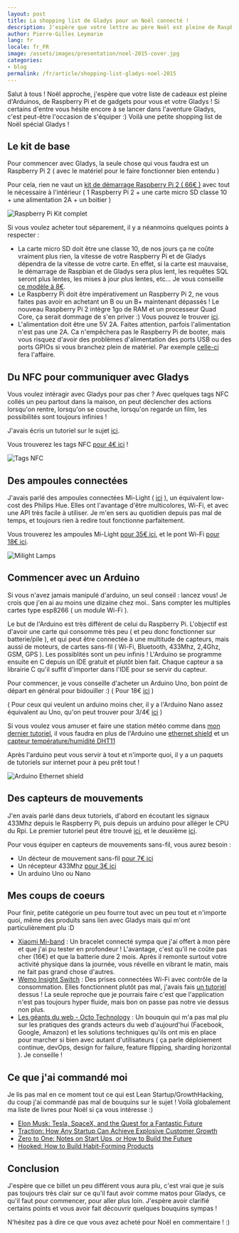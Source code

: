 ```yaml
---
layout: post
title: La shopping list de Gladys pour un Noël connecté !
description: J'espère que votre lettre au père Noël est pleine de Raspberry Pi et d'Arduinos ! ;) Petit tour d'horizon de ce qui est nécessaire pour commencer avec Gladys
author: Pierre-Gilles Leymarie
lang: fr
locale: fr_FR
image: /assets/images/presentation/noel-2015-cover.jpg
categories:
- blog
permalink: /fr/article/shopping-list-gladys-noel-2015
---
```


Salut à tous ! Noël approche, j'espère que votre liste de cadeaux est pleine d'Arduinos, de Raspberry Pi et de gadgets pour vous et votre Gladys ! 
Si certains d'entre vous hésite encore à se lancer dans l'aventure Gladys, c'est peut-être l'occasion de s'équiper :) Voilà une petite shopping list de Noël spécial Gladys !

## Le kit de base

Pour commencer avec Gladys, la seule chose qui vous faudra est un Raspberry Pi 2 ( avec le matériel pour le faire fonctionner bien entendu )

Pour cela, rien ne vaut un [kit de démarrage Raspberry Pi 2 ( 66€ )](http://amzn.to/1Tz3ZNP) avec tout le nécessaire à l'intérieur ( 1 Raspberry Pi 2 + une carte micro SD classe 10 + une alimentation 2A + un boitier )

<img alt="Raspberry Pi Kit complet" src="/assets/images/articles/noel-2015/raspberry-kit.jpg" class="img-responsive" />

Si vous voulez acheter tout séparement, il y a néanmoins quelques points à respecter :

- La carte micro SD doit être une classe 10, de nos jours ça ne coûte vraiment plus rien, la vitesse de votre Raspberry Pi et de Gladys dépendra de la vitesse de votre carte. En effet, si la carte est mauvaise, le démarrage de Raspbian et de Gladys sera plus lent, les requêtes SQL seront plus lentes, les mises à jour plus lentes, etc... Je vous conseille [ce modèle à 8€](http://amzn.to/1ISpZO6).
- Le Raspberry Pi doit être impérativement un Raspberry Pi 2, ne vous faites pas avoir en achetant un B ou un B+ maintenant dépassés ! Le nouveau Raspberry Pi 2 intègre 1go de RAM et un processeur Quad Core, ça serait dommage de s'en priver :) Vous pouvez le trouver [ici](http://amzn.to/1TAv3gO).
- L'alimentation doit être une 5V 2A. Faites attention, parfois l'alimentation n'est pas une 2A. Ca n'empêchera pas le Raspberry Pi de booter, mais vous risquez d'avoir des problèmes d'alimentation des ports USB ou des ports GPIOs si vous branchez plein de matériel. Par exemple [celle-ci](http://amzn.to/1Ogs1Jy) fera l'affaire.



## Du NFC pour communiquer avec Gladys

Vous voulez intéragir avec Gladys pour pas cher ? Avec quelques tags NFC collés un peu partout dans la maison, on peut déclencher des actions lorsqu'on rentre, lorsqu'on se couche, lorsqu'on regarde un film, les possibilités sont toujours infinies !

J'avais écris un tutoriel sur le sujet [ici](/fr/article/gladys-and-nfc).

Vous trouverez les tags NFC [pour 4€ ici](http://amzn.to/1QQCbmU) !

<img alt="Tags NFC" src="/assets/images/articles/noel-2015/nfc-cover.jpg" class="img-responsive" />

## Des ampoules connectées

J'avais parlé des ampoules connectées Mi-Light ( [ici](/fr/article/controler-des-ampoules-connectees) ), un équivalent low-cost des Philips Hue. Elles ont l'avantage d'être multicolores, Wi-Fi, et avec une API très facile à utiliser. Je m'en sers au quotidien depuis pas mal de temps, et toujours rien à redire tout fonctionne parfaitement.

Vous trouverez les ampoules Mi-Light [pour 35€ ici](http://amzn.to/1gsN0PX), et le pont Wi-Fi [pour 18€ ici](http://amzn.to/1Ogrwzf).

<img alt="Milight Lamps" src="/assets/images/articles/noel-2015/milight_products_light.jpg" class="img-responsive" />


## Commencer avec un Arduino

Si vous n'avez jamais manipulé d'arduino, un seul conseil : lancez vous! Je crois que j'en ai au moins une dizaine chez moi.. Sans compter les multiples cartes type esp8266 ( un module Wi-Fi ).

Le but de l'Arduino est très différent de celui du Raspberry Pi. L'objectif est d'avoir une carte qui consomme très peu ( et peu donc fonctionner sur batterie/pile ), et qui peut être connectée à une multitude de capteurs, mais aussi de moteurs, de cartes sans-fil ( Wi-Fi, Bluetooth, 433Mhz, 2,4Ghz, GSM, GPS ). Les possiblités sont un peu infinis ! L'Arduino se programme ensuite en C depuis un IDE gratuit et plutôt bien fait. Chaque capteur a sa librairie C qu'il suffit d'importer dans l'IDE pour se servir du capteur.

Pour commencer, je vous conseille d'acheter un Arduino Uno, bon point de départ en général pour bidouiller :) ( Pour 18€ [ici](http://amzn.to/1Dx5l3w) )

( Pour ceux qui veulent un arduino moins cher, il y a l'Arduino Nano assez équivalent au Uno, qu'on peut trouver pour 3/4€ [ici](http://amzn.to/1M82tlv) )

Si vous voulez vous amuser et faire une station météo comme dans [mon dernier tutoriel](/fr/article/temperature-ethernet), il vous faudra en plus de l'Arduino une [ethernet shield](http://amzn.to/1lRuhjQ) et un [capteur température/humidité DHT11](http://www.gearbest.com/development-boards/pp_45175.html)

Après l'arduino peut vous servir à tout et n'importe quoi, il y a un paquets de tutoriels sur internet pour à peu prêt tout !

<img alt="Arduino Ethernet shield" src="/assets/images/articles/noel-2015/temperature-ethernet-cover.jpg" class="img-responsive" />

## Des capteurs de mouvements

J'en avais parlé dans deux tutoriels, d'abord en écoutant les signaux 433Mhz depuis le Raspberry Pi, puis depuis un arduino pour alléger le CPU du Rpi. Le premier tutoriel peut être trouvé [ici](/fr/article/utiliser-des-detecteurs-sans-fils), et le deuxième [ici](/fr/article/connecter-un-arduino-au-raspberry-pi).

Pour vous équiper en capteurs de mouvements sans-fil, vous aurez besoin :

- Un décteur de mouvement sans-fil [pour 7€ ici](http://amzn.to/1gsNKor)
- Un récepteur 433Mhz [pour 3€ ici](http://amzn.to/1CRv0Jn)
- Un arduino Uno ou Nano

## Mes coups de coeurs

Pour finir, petite catégorie un peu fourre tout avec un peu tout et n'importe quoi, même des produits sans lien avec Gladys mais qui m'ont particulièrement plu :D

- [Xiaomi Mi-band](http://amzn.to/1OgvKqI) : Un bracelet connecté sympa que j'ai offert à mon père et que j'ai pu tester en profondeur ! L'avantage, c'est qu'il ne coûte pas cher (16€) et que la batterie dure 2 mois. Après il remonte surtout votre activité physique dans la journée, vous réveille en vibrant le matin, mais ne fait pas grand chose d'autres.
- [Wemo Insight Switch](http://amzn.to/1CG0WQr) : Des prises connectées Wi-Fi avec contrôle de la consommation. Elles fonctionnent plutôt pas mal, j'avais fais [un tutoriel](/fr/article/controler-prises-wemo-insight-switch) dessus ! La seule reproche que je pourrais faire c'est que l'application n'est pas toujours hyper fluide, mais bon on passe pas notre vie dessus non plus.
- [Les géants du web - Octo Technology](http://amzn.to/1PWaWuB) : Un bouquin qui m'a pas mal plu sur les pratiques des grands acteurs du web d'aujourd'hui (Facebook, Google, Amazon) et les solutions techniques qu'ils ont mis en place pour marcher si bien avec autant d'utilisateurs ( ça parle déploiement continue, devOps, design for failure, feature flipping, sharding horizontal ). Je conseille !

## Ce que j'ai commandé moi

Je lis pas mal en ce moment tout ce qui est Lean Startup/GrowthHacking, du coup j'ai commandé pas mal de bouquins sur le sujet ! Voilà globalement ma liste de livres pour Noël si ça vous intéresse :)

- [	Elon Musk: Tesla, SpaceX, and the Quest for a Fantastic Future](http://amzn.to/1OgxvEk)
- [Traction: How Any Startup Can Achieve Explosive Customer Growth](http://amzn.to/1OgxKz3)
- [Zero to One: Notes on Start Ups, or How to Build the Future](http://amzn.to/1OgxDUm)
- [Hooked: How to Build Habit-Forming Products](http://amzn.to/1OgxC2K)


## Conclusion

J'espère que ce billet un peu différent vous aura plu, c'est vrai que je suis pas toujours très clair sur ce qu'il faut avoir comme matos pour Gladys, ce qu'il faut pour commencer, pour aller plus loin. J'espère avoir clarifié certains points et vous avoir fait découvrir quelques bouquins sympas !

N'hésitez pas à dire ce que vous avez acheté pour Noël en commentaire ! :)
